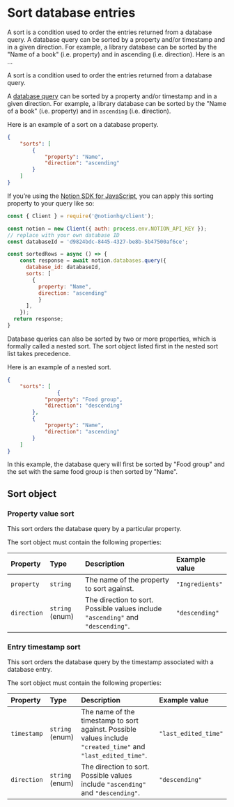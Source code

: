 # Sort database entries

A sort is a condition used to order the entries returned from a database query. A database query can be sorted by a property and/or timestamp and in a given direction. For example, a library database can be sorted by the "Name of a book" (i.e. property) and in ascending (i.e. direction). Here is an ...

A sort is a condition used to order the entries returned from a database query. 

A [database query](ref:post-database-query) can be sorted by a property and/or timestamp and in a given direction. For example, a library database can be sorted by the "Name of a book" (i.e. property) and in `ascending` (i.e. direction).

Here is an example of a sort on a database property.

```json Sorting by "Name" property in ascending direction
{
    "sorts": [
        {
            "property": "Name",
            "direction": "ascending"
        }
    ]
}
```

If you’re using the [Notion SDK for JavaScript](https://github.com/makenotion/notion-sdk-js), you can apply this sorting property to your query like so:

```javascript
const { Client } = require('@notionhq/client');

const notion = new Client({ auth: process.env.NOTION_API_KEY });
// replace with your own database ID
const databaseId = 'd9824bdc-8445-4327-be8b-5b47500af6ce';

const sortedRows = async () => {
	const response = await notion.databases.query({
	  database_id: databaseId,
	  sorts: [
	    {
	      property: "Name",
	      direction: "ascending"
		  }
	  ],
	});
  return response;
}
```

Database queries can also be sorted by two or more properties, which is formally called a nested sort. The sort object listed first in the nested sort list takes precedence.

Here is an example of a nested sort.

```json
{
    "sorts": [
                {
            "property": "Food group",
            "direction": "descending"
        },
        {
            "property": "Name",
            "direction": "ascending"
        }
    ]
}
```

In this example, the database query will first be sorted by "Food group" and the set with the same food group is then sorted by "Name".

## Sort object

### Property value sort

This sort orders the database query by a particular property. 

The sort object must contain the following properties:

| Property    | Type            | Description                                                                      | Example value   |
| :---------- | :-------------- | :------------------------------------------------------------------------------- | :-------------- |
| `property`  | `string`        | The name of the property to sort against.                                        | `"Ingredients"` |
| `direction` | `string` (enum) | The direction to sort. Possible values include `"ascending"` and `"descending"`. | `"descending"`  |

### Entry timestamp sort

This sort orders the database query by the timestamp associated with a database entry.

The sort object must contain the following properties:

| Property    | Type            | Description                                                                                                   | Example value        |
| :---------- | :-------------- | :------------------------------------------------------------------------------------------------------------ | :------------------- |
| `timestamp` | `string` (enum) | The name of the timestamp to sort against. Possible values include `"created_time"` and `"last_edited_time"`. | `"last_edited_time"` |
| `direction` | `string` (enum) | The direction to sort. Possible values include `"ascending"` and `"descending"`.                              | `"descending"`       |
